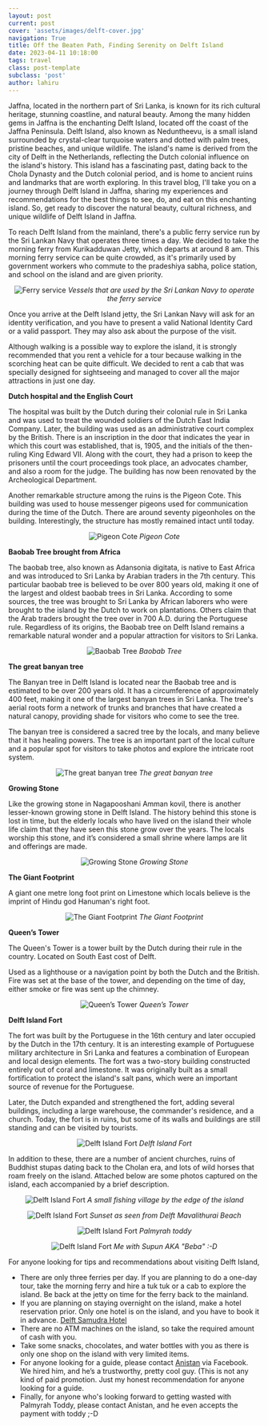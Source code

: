 ```yaml
---
layout: post
current: post
cover: 'assets/images/delft-cover.jpg'
navigation: True
title: Off the Beaten Path, Finding Serenity on Delft Island
date: 2023-04-11 10:18:00
tags: travel
class: post-template
subclass: 'post'
author: lahiru
---
```


Jaffna, located in the northern part of Sri Lanka, is known for its rich cultural heritage, stunning coastline, and natural beauty. Among the many hidden gems in Jaffna is the enchanting Delft Island, located off the coast of the Jaffna Peninsula. Delft Island, also known as Neduntheevu, is a small island surrounded by crystal-clear turquoise waters and dotted with palm trees, pristine beaches, and unique wildlife. The island's name is derived from the city of Delft in the Netherlands, reflecting the Dutch colonial influence on the island's history. This island has a fascinating past, dating back to the Chola Dynasty and the Dutch colonial period, and is home to ancient ruins and landmarks that are worth exploring. In this travel blog, I'll take you on a journey through Delft Island in Jaffna, sharing my experiences and recommendations for the best things to see, do, and eat on this enchanting island. So, get ready to discover the natural beauty, cultural richness, and unique wildlife of Delft Island in Jaffna.

To reach Delft Island from the mainland, there's a public ferry service run by the Sri Lankan Navy that operates three times a day. We decided to take the morning ferry from Kurikadduwan Jetty, which departs at around 8 am. This morning ferry service can be quite crowded, as it's primarily used by government workers who commute to the pradeshiya sabha, police station, and school on the island and are given priority.

<p align="center">
  <img alt="Ferry service" src="assets/images/delft-ferry.jpg">
    <em>Vessels that are used by the Sri Lankan Navy to operate the ferry service</em>
</p>

Once you arrive at the Delft Island jetty, the Sri Lankan Navy will ask for an identity verification, and you have to present a valid National Identity Card or a valid passport. They may also ask about the purpose of the visit.

Although walking is a possible way to explore the island, it is strongly recommended that you rent a vehicle for a tour because walking in the scorching heat can be quite difficult. We decided to rent a cab that was specially designed for sightseeing and managed to cover all the major attractions in just one day.

**Dutch hospital and the English Court**

The hospital was built by the Dutch during their colonial rule in Sri Lanka and was used to treat the wounded soldiers of the Dutch East India Company. Later, the building was used as an administrative court complex by the British. There is an inscription in the door that indicates the year in which this court was established, that is, 1905, and the initials of the then-ruling King Edward VII. Along with the court, they had a prison to keep the prisoners until the court proceedings took place, an advocates chamber, and also a room for the judge. The building has now been renovated by the Archeological Department.

Another remarkable structure among the ruins is the Pigeon Cote. This building was used to house messenger pigeons used for communication during the time of the Dutch. There are around seventy pigeonholes on the building. Interestingly, the structure has mostly remained intact until today.

<p align="center">
  <img alt="Pigeon Cote" src="assets/images/delft-pigeon.jpg">
    <em>Pigeon Cote</em>
</p>

**Baobab Tree brought from Africa**

The baobab tree, also known as Adansonia digitata, is native to East Africa and was introduced to Sri Lanka by Arabian traders in the 7th century. This particular baobab tree is believed to be over 800 years old, making it one of the largest and oldest baobab trees in Sri Lanka. According to some sources, the tree was brought to Sri Lanka by African laborers who were brought to the island by the Dutch to work on plantations. Others claim that the Arab traders brought the tree over in 700 A.D. during the Portuguese rule. Regardless of its origins, the Baobab tree on Delft Island remains a remarkable natural wonder and a popular attraction for visitors to Sri Lanka.

<p align="center">
  <img alt="Baobab Tree" src="assets/images/delft-baobab.jpg">
    <em>Baobab Tree</em>
</p>

**The great banyan tree**

The Banyan tree in Delft Island is located near the Baobab tree and is estimated to be over 200 years old. It has a circumference of approximately 400 feet, making it one of the largest banyan trees in Sri Lanka. The tree's aerial roots form a network of trunks and branches that have created a natural canopy, providing shade for visitors who come to see the tree.

The banyan tree is considered a sacred tree by the locals, and many believe that it has healing powers. The tree is an important part of the local culture and a popular spot for visitors to take photos and explore the intricate root system.

<p align="center">
  <img alt="The great banyan tree" src="assets/images/delft-banyan.jpg">
    <em>The great banyan tree</em>
</p>

**Growing Stone**

Like the growing stone in Nagapooshani Amman kovil, there is another lesser-known growing stone in Delft Island. The history behind this stone is lost in time, but the elderly locals who have lived on the island their whole life claim that they have seen this stone grow over the years. The locals worship this stone, and it’s considered a small shrine where lamps are lit and offerings are made.

<p align="center">
  <img alt="Growing Stone" src="assets/images/delft-growing.jpg">
    <em>Growing Stone</em>
</p>

**The Giant Footprint**

A giant one metre long foot print on Limestone which locals believe is the imprint of Hindu god Hanuman's right foot.

<p align="center">
  <img alt="The Giant Footprint" src="assets/images/delft-giant.jpg">
    <em>The Giant Footprint</em>
</p>

**Queen’s Tower**

The Queen's Tower is a tower built by the Dutch during their rule in the country. Located on South East cost of Delft.

Used as a lighthouse or a navigation point by both the Dutch and the British. Fire was set at the base of the tower, and depending on the time of day, either smoke or fire was sent up the chimney.

<p align="center">
  <img alt="Queen’s Tower" src="assets/images/delft-queen.jpg">
    <em>Queen’s Tower</em>
</p>

**Delft Island Fort**

The fort was built by the Portuguese in the 16th century and later occupied by the Dutch in the 17th century. It is an interesting example of Portuguese military architecture in Sri Lanka and features a combination of European and local design elements. The fort was a two-story building constructed entirely out of coral and limestone. It was originally built as a small fortification to protect the island's salt pans, which were an important source of revenue for the Portuguese.

Later, the Dutch expanded and strengthened the fort, adding several buildings, including a large warehouse, the commander's residence, and a church. Today, the fort is in ruins, but some of its walls and buildings are still standing and can be visited by tourists.

<p align="center">
  <img alt="Delft Island Fort" src="assets/images/delft-fort.jpg">
    <em>Delft Island Fort</em>
</p>

In addition to these, there are a number of ancient churches, ruins of Buddhist stupas dating back to the Cholan era, and lots of wild horses that roam freely on the island. Attached below are some photos captured on the island, each accompanied by a brief description.


<p align="center">
  <img alt="Delft Island Fort" src="assets/images/delft-fishing.jpg">
    <em>A small fishing village by the edge of the island</em>
</p>

<p align="center">
  <img alt="Delft Island Fort" src="assets/images/delft-beach.jpg">
    <em>Sunset as seen from Delft Mavalithurai Beach</em>
</p>

<p align="center">
  <img alt="Delft Island Fort" src="assets/images/delft-palmyrah.jpg">
    <em>Palmyrah toddy</em>
</p>

<p align="center">
  <img alt="Delft Island Fort" src="assets/images/delft-beba.jpg">
    <em>Me with Supun AKA "Beba" :-D</em>
</p>

For anyone looking for tips and recommendations about visiting Delft Island,

* There are only three ferries per day. If you are planning to do a one-day tour, take the morning ferry and hire a tuk tuk or a cab to explore the island. Be back at the jetty on time for the ferry back to the mainland.
* If you are planning on staying overnight on the island, make a hotel reservation prior. Only one hotel is on the island, and you have to book it in advance. [Delft Samudra Hotel](https://www.tripadvisor.com/Hotel_Review-g304135-d12862271-Reviews-Delft_Samudra_Hotel-Jaffna_Northern_Province.html)
* There are no ATM machines on the island, so take the required amount of cash with you.
* Take some snacks, chocolates, and water bottles with you as there is only one shop on the island with very limited items.
* For anyone looking for a guide, please contact [Anistan](https://www.facebook.com/anistan.vinu) via Facebook. We hired him, and he’s a trustworthy, pretty cool guy. (This is not any kind of paid promotion. Just my honest recommendation for anyone looking for a guide.
* Finally, for anyone who's looking forward to getting wasted with Palmyrah Toddy, please contact Anistan, and he even accepts the payment with toddy ;-D 